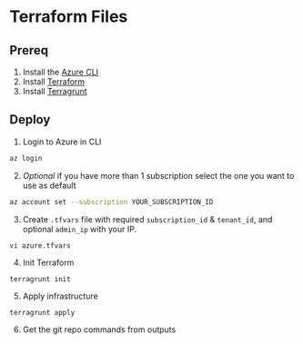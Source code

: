 # Terraform Files

## Prereq

1. Install the [Azure CLI](https://docs.microsoft.com/en-us/cli/azure/install-azure-cli?view=azure-cli-latest)
2. Install [Terraform](https://www.terraform.io/downloads.html)
3. Install [Terragrunt](https://terragrunt.gruntwork.io/docs/getting-started/install/)

## Deploy

1. Login to Azure in CLI

```bash
az login
```

2. *Optional* if you have more than 1 subscription select the one you want to use as default

```bash
az account set --subscription YOUR_SUBSCRIPTION_ID
```

3. Create `.tfvars` file with required `subscription_id` & `tenant_id`, and optional `admin_ip` with your IP.

```bash
vi azure.tfvars
```

4. Init Terraform
```
terragrunt init
```

5. Apply infrastructure
```
terragrunt apply
```

6. Get the git repo commands from outputs
